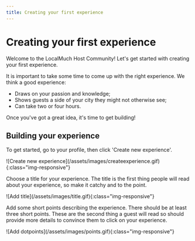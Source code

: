 ```yaml
---
title: Creating your first experience
---
```

<h1>Creating your first experience</h1>
<p>Welcome to the LocalMuch Host Community! Let's get started with creating your first experience.</p>
<p>It is important to take some time to come up with the right experience. We think a good experience:</p>
<ul>
<li>Draws on your passion and knowledge;</li>
<li>Shows guests a side of your city they might not otherwise see;</li>
<li>Can take two or four hours.</li>
</ul>
<p>Once you've got a great idea, it's time to get building!</p>
<h2>Building your experience</h2>
<p>To get started, go to your profile, then click 'Create new experience'.</p>
![Create new experience](/assets/images/createexperience.gif){:class="img-responsive"}
<p>Choose a title for your experience. The title is the first thing people will read about your experience, so make it catchy and to the point.</p>
![Add title](/assets/images/title.gif){:class="img-responsive"}
<p>Add some short points describing the experience. There should be at least three short points. These are the second thing a guest will read so should provide more details to convince them to click on your experience.</p>
![Add dotpoints](/assets/images/points.gif){:class="img-responsive"}


